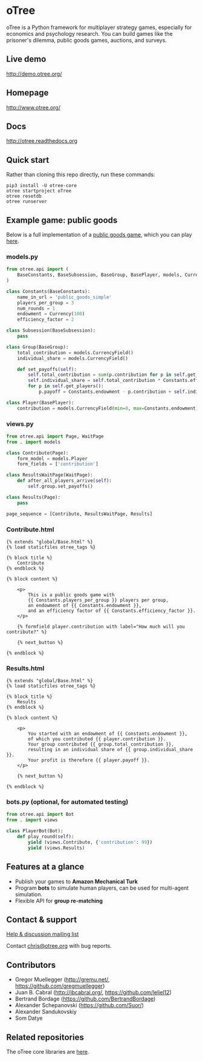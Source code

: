 # oTree

oTree is a Python framework for multiplayer strategy games, especially for economics and
psychology research. You can build games like the prisoner's dilemma, public goods games,
auctions, and surveys.

## Live demo
http://demo.otree.org/

## Homepage
http://www.otree.org/

## Docs

http://otree.readthedocs.org

## Quick start

Rather than cloning this repo directly,
run these commands:

```
pip3 install -U otree-core
otree startproject oTree
otree resetdb
otree runserver
```

## Example game: public goods

Below is a full implementation of a [public goods game](https://en.wikipedia.org/wiki/Public_goods_game),
which you can play [here](http://otree-demo.herokuapp.com/demo/public_goods_simple/).

### models.py

```python
from otree.api import (
    BaseConstants, BaseSubsession, BaseGroup, BasePlayer, models, Currency
)

class Constants(BaseConstants):
    name_in_url = 'public_goods_simple'
    players_per_group = 3
    num_rounds = 1
    endowment = Currency(100)
    efficiency_factor = 2

class Subsession(BaseSubsession):
    pass

class Group(BaseGroup):
    total_contribution = models.CurrencyField()
    individual_share = models.CurrencyField()

    def set_payoffs(self):
        self.total_contribution = sum(p.contribution for p in self.get_players())
        self.individual_share = self.total_contribution * Constants.efficiency_factor / Constants.players_per_group
        for p in self.get_players():
            p.payoff = Constants.endowment - p.contribution + self.individual_share

class Player(BasePlayer):
    contribution = models.CurrencyField(min=0, max=Constants.endowment)
```

### views.py

```python
from otree.api import Page, WaitPage
from . import models

class Contribute(Page):
    form_model = models.Player
    form_fields = ['contribution']

class ResultsWaitPage(WaitPage):
    def after_all_players_arrive(self):
        self.group.set_payoffs()

class Results(Page):
    pass

page_sequence = [Contribute, ResultsWaitPage, Results]
```

### Contribute.html

```django
{% extends "global/Base.html" %}
{% load staticfiles otree_tags %}

{% block title %}
    Contribute
{% endblock %}

{% block content %}

    <p>
        This is a public goods game with
        {{ Constants.players_per_group }} players per group,
        an endowment of {{ Constants.endowment }},
        and an efficiency factor of {{ Constants.efficiency_factor }}.
    </p>

    {% formfield player.contribution with label="How much will you contribute?" %}

    {% next_button %}

{% endblock %}
```

### Results.html

```django
{% extends "global/Base.html" %}
{% load staticfiles otree_tags %}

{% block title %}
    Results
{% endblock %}

{% block content %}

    <p>
        You started with an endowment of {{ Constants.endowment }},
        of which you contributed {{ player.contribution }}.
        Your group contributed {{ group.total_contribution }},
        resulting in an individual share of {{ group.individual_share }}.
        Your profit is therefore {{ player.payoff }}.
    </p>

    {% next_button %}

{% endblock %}
```

### bots.py (optional, for automated testing)

```python
from otree.api import Bot
from . import views

class PlayerBot(Bot):
    def play_round(self):
        yield (views.Contribute, {'contribution': 99})
        yield (views.Results)
```

## Features at a glance

- Publish your games to **Amazon Mechanical Turk**
- Program **bots** to simulate human players, can be used for multi-agent simulation.
- Flexible API for **group re-matching**

## Contact & support

[Help & discussion mailing list](https://groups.google.com/forum/#!forum/otree)

Contact chris@otree.org with bug reports.

## Contributors

* Gregor Muellegger (http://gremu.net/, https://github.com/gregmuellegger)
* Juan B. Cabral (http://jbcabral.org/, https://github.com/leliel12)
* Bertrand Bordage (https://github.com/BertrandBordage)
* Alexander Schepanovski (https://github.com/Suor/)
* Alexander Sandukovskiy
* Som Datye


## Related repositories

The oTree core libraries are [here](https://github.com/oTree-org/otree-core).
